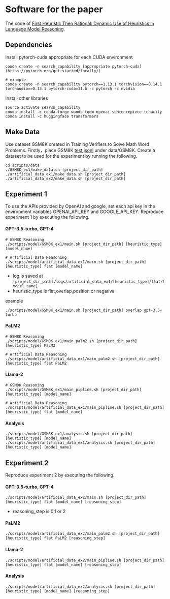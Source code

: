 # Software for the paper
The code of [First Heuristic Then Rational: Dynamic Use of Heuristics in Language Model Reasoning](https://arxiv.org/abs/2406.16078).

## Dependencies
Install pytorch-cuda appropriate for each CUDA environment
```
conda create -n search_capability [appropriate pytorch-cuda](https://pytorch.org/get-started/locally/)

# example
conda create -n search_capability pytorch==1.13.1 torchvision==0.14.1 torchaudio==0.13.1 pytorch-cuda=11.6 -c pytorch -c nvidia
```
Install other libraries
```
source activate search_capability
conda install -c conda-forge wandb tqdm openai sentencepiece tenacity
conda install -c huggingface transformers
```


## Make Data
Use dataset GSM8K created in Training Verifiers to Solve Math Word Problems.
Firstly，place GSM8K [test.jsonl](https://github.com/openai/grade-school-math/blob/master/grade_school_math/data/test.jsonl) under data/GSM8K.
Create a dataset to be used for the experiment by running the following.
```
cd scripts/data
./GSM8K_ex1/make_data.sh [project_dir_path]
./artificial_data_ex1/make_data.sh [project_dir_path]
./artificial_data_ex2/make_data.sh [project_dir_path]
```




## Experiment 1 
To use the APIs provided by OpenAI and google, set each api key in the environment variables OPENAI_API_KEY and GOOGLE_API_KEY.
Reproduce experiment 1 by executing the following. 
#### GPT-3.5-turbo, GPT-4
```
# GSM8K Reasoning
./scripts/model/GSM8K_ex1/main.sh [project_dir_path] [heuristic_type] [model_name]

# Artificial Data Reasoning
./scripts/model/artificial_data_ex1/main.sh [project_dir_path] [heuristic_type] flat [model_name]
```
- log is saved at `[project_dir_path]/logs/artificial_data_ex1/[heuristic_type]/flat/[model_name]`
- heuristic_type is flat,overlap,position or negative

example
```
./scripts/model/GSM8K_ex1/main.sh [project_dir_path] overlap gpt-3.5-turbo
```
#### PaLM2
```
# GSM8K Reasoning
./scripts/model/GSM8K_ex1/main_palm2.sh [project_dir_path] [heuristic_type] PaLM2

# Artificial Data Reasoning
./scripts/model/artificial_data_ex1/main_palm2.sh [project_dir_path] [heuristic_type] flat PaLM2
```

#### Llama-2
```
# GSM8K Reasoning
./scripts/model/GSM8K_ex1/main_pipline.sh [project_dir_path] [heuristic_type] [model_name]

# Artificial Data Reasoning
./scripts/model/artificial_data_ex1/main_pipline.sh [project_dir_path] [heuristic_type] flat [model_name]
```

#### Analysis
```
./scripts/model/GSM8K_ex1/analysis.sh [project_dir_path] [heuristic_type] [model_name]
./scripts/model/artificial_data_ex1/analysis.sh [project_dir_path] [heuristic_type] [model_name]
```


## Experiment 2 
Reproduce experiment 2 by executing the following. 
#### GPT-3.5-turbo, GPT-4
```
./scripts/model/artificial_data_ex2/main.sh [project_dir_path] [heuristic_type] flat [model_name] [reasoning_step]
```
- reasoning_step is 0,1 or 2


#### PaLM2
```
./scripts/model/artificial_data_ex2/main_palm2.sh [project_dir_path] [heuristic_type] flat PaLM2 [reasoning_step]
```

#### Llama-2
```
./scripts/model/artificial_data_ex2/main_pipline.sh [project_dir_path] [heuristic_type] flat [model_name] [reasoning_step]
```

#### Analysis
```
./scripts/model/artificial_data_ex2/analysis.sh [project_dir_path] [heuristic_type] [model_name] [reasoning_step]
```